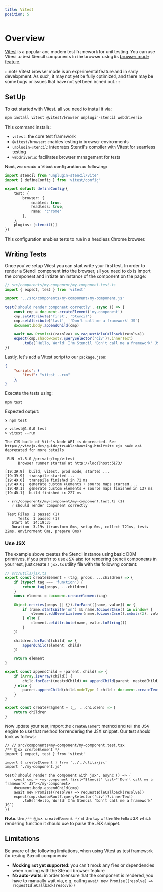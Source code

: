 ```yaml
---
title: Vitest
position: 5
---
```


# Overview

[Vitest](https://vitest.dev/) is a popular and modern test framework for unit testing. You can use Vitest to test Stencil components in the browser using its [browser mode feature](https://vitest.dev/guide/browser.html).

:::note
Vitest browser mode is an experimental feature and in early development. As such, it may not yet be fully optimized, and there may be some bugs or issues that have not yet been ironed out.
:::

## Set Up

To get started with Vitest, all you need to install it via:

```bash npm2yarn
npm install vitest @vitest/browser unplugin-stencil webdriverio
```

This command installs:

- `vitest`: the core test framework
- `@vitest/browser`: enables testing in browser environments
- `unplugin-stencil`: integrates Stencil's compiler with Vitest for seamless testing
- `webdriverio`: facilitates browser management for tests

Next, we create a Vitest configuration as following:

```ts vitest.config.ts
import stencil from 'unplugin-stencil/vite'
import { defineConfig } from 'vitest/config'

export default defineConfig({
    test: {
        browser: {
            enabled: true,
            headless: true,
            name: 'chrome'
        },
    },
    plugins: [stencil()]
})
```

This configuration enables tests to run in a headless Chrome browser.

## Writing Tests

Once you've setup Vitest you can start write your first test. In order to render a Stencil component into the browser, all you need to do is import the component and initiate an instance of the component on the page:

```ts
// src/components/my-component/my-component.test.ts
import { expect, test } from 'vitest'

import '../src/components/my-component/my-component.js'

test('should render component correctly', async () => {
    const cmp = document.createElement('my-component')
    cmp.setAttribute('first', 'Stencil')
    cmp.setAttribute('last', `'Don't call me a framework' JS`)
    document.body.appendChild(cmp)

    await new Promise((resolve) => requestIdleCallback(resolve))
    expect(cmp.shadowRoot?.querySelector('div')?.innerText)
        .toBe(`Hello, World! I'm Stencil 'Don't call me a framework' JS`)
})
```

Lastly, let's add a Vitest script to our `package.json`:

```json
{
    "scripts": {
        "test": "vitest --run"
    },
}
```

Execute the tests using:

```sh
npm test
```

Expected output:

```
❯ npm test

> vitest@1.0.0 test
> vitest --run

The CJS build of Vite's Node API is deprecated. See https://vitejs.dev/guide/troubleshooting.html#vite-cjs-node-api-deprecated for more details.

 RUN  v1.5.0 /private/tmp/vitest
      Browser runner started at http://localhost:5173/

[19:39.9]  build, vitest, prod mode, started ...
[19:39.9]  transpile started ...
[19:40.0]  transpile finished in 72 ms
[19:40.0]  generate custom elements + source maps started ...
[19:40.1]  generate custom elements + source maps finished in 137 ms
[19:40.1]  build finished in 227 ms

 ✓ src/components/my-component/my-component.test.ts (1)
   ✓ should render component correctly

 Test Files  1 passed (1)
      Tests  1 passed (1)
   Start at  14:19:36
   Duration  3.19s (transform 0ms, setup 0ms, collect 721ms, tests 22ms, environment 0ms, prepare 0ms)

```

### Use JSX

The example above creates the Stencil instance using basic DOM primitives. If you prefer to use JSX also for rendering Stencil components in your test, just create a `jsx.ts` utility file with the following content:

```ts
// src/utils/jsx.ts
export const createElement = (tag, props, ...children) => {
    if (typeof tag === 'function') {
        return tag(props, ...children)
    }
    const element = document.createElement(tag)

    Object.entries(props || {}).forEach(([name, value]) => {
        if (name.startsWith('on') && name.toLowerCase() in window) {
            element.addEventListener(name.toLowerCase().substr(2), value)
        } else {
            element.setAttribute(name, value.toString())
        }
    })

    children.forEach((child) => {
        appendChild(element, child)
    })

    return element
}

export const appendChild = (parent, child) => {
    if (Array.isArray(child)) {
        child.forEach((nestedChild) => appendChild(parent, nestedChild))
    } else {
        parent.appendChild(child.nodeType ? child : document.createTextNode(child))
    }
}

export const createFragment = (_, ...children) => {
    return children
}
```

Now update your test, import the `createElement` method and tell the JSX engine to use that method for rendering the JSX snippet. Our test should look as follows:

```tsx
// // src/components/my-component/my-component.test.tsx
/** @jsx createElement */
import { expect, test } from 'vitest'

import { createElement } from '../../utils/jsx'
import './my-component.js'

test('should render the component with jsx', async () => {
    const cmp = <my-component first="Stencil" last="'Don't call me a framework' JS"></my-component>
    document.body.appendChild(cmp)
    await new Promise((resolve) => requestIdleCallback(resolve))
    expect(cmp.shadowRoot?.querySelector('div')?.innerText)
        .toBe(`Hello, World! I'm Stencil 'Don't call me a framework' JS`)
})
```

__Note:__ the `/** @jsx createElement */` at the top of the file tells JSX which rendering function it should use to parse the JSX snippet.

## Limitations

Be aware of the following limitations, when using Vitest as test framework for testing Stencil components:

- __Mocking not yet supported__: you can't mock any files or dependencies when running with the Stencil browser feature
- __No auto-waits__: in order to ensure that the component is rendered, you have to manually wait via, e.g. calling `await new Promise((resolve) => requestIdleCallback(resolve))`